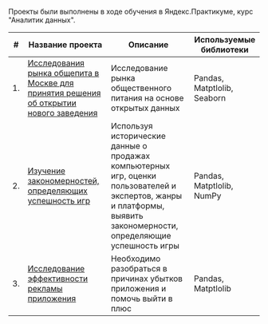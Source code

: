 Проекты были выполнены в ходе обучения в Яндекс.Практикуме, курс "Аналитик данных".

|#|Название проекта|Описание|Используемые библиотеки|
|-|-|-|-|
|1.|[Исследования рынка общепита в Москве для принятия решения об открытии нового заведения](https://github.com/vrutk/practicum/blob/main/food/food.ipynb)|Исследование рынка общественного питания на основе открытых данных|Pandas, Matptlolib, Seaborn|
|2.|[Изучение закономерностей, определяющих успешность игр](https://github.com/vrutk/practicum/blob/main/games/games.ipynb)|Используя исторические данные о продажах компьютерных игр, оценки пользователей и экспертов, жанры и платформы, выявить закономерности, определяющие успешность игры|Pandas, Matptlolib, NumPy|
|3.|[Исследование эффективности рекламы приложения](https://github.com/vrutk/practicum/blob/main/users/users.ipynb)|Необходимо разобраться в причинах убытков приложения и помочь выйти в плюс|Pandas, Matptlolib|
